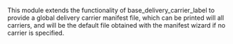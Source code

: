 This module extends the functionality of base_delivery_carrier_label to provide a global delivery carrier manifest file, 
which can be printed will all carriers, and will be the default file obtained with the manifest wizard if no carrier is specified.
